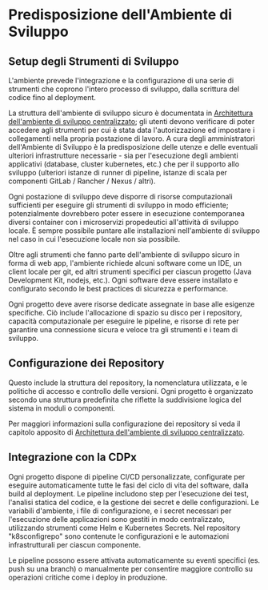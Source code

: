 # Predisposizione dell'Ambiente di Sviluppo

## Setup degli Strumenti di Sviluppo

L'ambiente prevede l'integrazione e la configurazione di una serie di strumenti che coprono l'intero processo di sviluppo, dalla scrittura del codice fino al deployment.

La struttura dell'ambiente di sviluppo sicuro è documentata in [Architettura dell&#39;ambiente di sviluppo centralizzato](https://backstage-devel.k8s01.sidt.local/docs/default/component/ambiente-sviluppo-sicuro-architettura-ambiente); gli utenti devono verificare di poter accedere agli strumenti per cui è stata data l'autorizzazione ed impostare i collegamenti nella propria postazione di lavoro. A cura degli amministratori dell'Ambiente di Sviluppo è la predisposizione delle utenze e delle eventuali ulteriori infrastrutture necessarie - sia per l'esecuzione degli ambienti applicativi (database, cluster kubernetes, etc.) che per il supporto allo sviluppo (ulteriori istanze di runner di pipeline, istanze di scala per componenti GitLab / Rancher / Nexus / altri).

Ogni postazione di sviluppo deve disporre di risorse computazionali sufficienti per eseguire gli strumenti di sviluppo in modo efficiente; potenzialmente dovrebbero poter essere in esecuzione contemporanea diversi container con i microservizi propedeutici all'attività di sviluppo locale. È sempre possibile puntare alle installazioni nell'ambiente di sviluppo nel caso in cui l'esecuzione locale non sia possibile.

Oltre agli strumenti che fanno parte dell'ambiente di sviluppo sicuro in forma di web app, l'ambiente richiede alcuni software come un IDE, un client locale per git, ed altri strumenti specifici per ciascun progetto (Java Development Kit, nodejs, etc.). Ogni software deve essere installato e configurato secondo le best practices di sicurezza e performance.

Ogni progetto deve avere risorse dedicate assegnate in base alle esigenze specifiche. Ciò include l'allocazione di spazio su disco per i repository, capacità computazionale per eseguire le pipeline, e risorse di rete per garantire una connessione sicura e veloce tra gli strumenti e i team di sviluppo.

## Configurazione dei Repository

Questo include la struttura del repository, la nomenclatura utilizzata, e le politiche di accesso e controllo delle versioni. Ogni progetto è organizzato secondo una struttura predefinita che riflette la suddivisione logica del sistema in moduli o componenti.

Per maggiori informazioni sulla configurazione dei repository si veda il capitolo apposito di [Architettura dell&#39;ambiente di sviluppo centralizzato](https://backstage-devel.k8s01.sidt.local/docs/default/component/ambiente-sviluppo-sicuro-architettura-ambiente/04-gestione-repository/).

## Integrazione con la CDPx

Ogni progetto dispone di pipeline CI/CD personalizzate, configurate per eseguire automaticamente tutte le fasi del ciclo di vita del software, dalla build al deployment. Le pipeline includono step per l'esecuzione dei test, l'analisi statica del codice, e la gestione dei secret e delle configurazioni.
Le variabili d'ambiente, i file di configurazione, e i secret necessari per l'esecuzione delle applicazioni sono gestiti in modo centralizzato, utilizzando strumenti come Helm e Kubernetes Secrets. Nel repository "k8sconfigrepo" sono contenute le configurazioni e le automazioni infrastrutturali per ciascun componente.

Le pipeline possono essere attivata automaticamente su eventi specifici (es. push su una branch) o manualmente per consentire maggiore controllo su operazioni critiche come i deploy in produzione.
